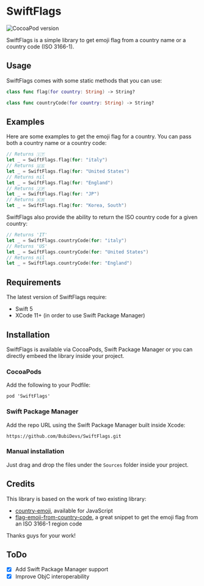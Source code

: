 # SwiftFlags

![CocoaPod version](https://img.shields.io/cocoapods/v/SwiftFlags)

SwiftFlags is a simple library to get emoji flag from a country name or a country code (ISO 3166-1).

## Usage

SwiftFlags comes with some static methods that you can use:

```swift
class func flag(for country: String) -> String?
```

```swift
class func countryCode(for country: String) -> String?
```

## Examples

Here are some examples to get the emoji flag for a country. You can pass both a country name or a country code:

```swift
// Returns 🇮🇹
let _ = SwiftFlags.flag(for: "italy")
// Returns 🇺🇸
let _ = SwiftFlags.flag(for: "United States")
// Returns nil
let _ = SwiftFlags.flag(for: "England")
// Returns 🇯🇵
let _ = SwiftFlags.flag(for: "JP")
// Returns 🇰🇷
let _ = SwiftFlags.flag(for: "Korea, South")
```

SwiftFlags also provide the ability to return the ISO country code for a given country:

```swift
// Returns 'IT'
let _ = SwiftFlags.countryCode(for: "italy")
// Returns 'US'
let _ = SwiftFlags.countryCode(for: "United States")
// Returns nil
let _ = SwiftFlags.countryCode(for: "England")
```

## Requirements

The latest version of SwiftFlags require:

* Swift 5
* XCode 11+ (in order to use Swift Package Manager)

## Installation

SwiftFlags is available via CocoaPods, Swift Package Manager or you can directly embeed the library inside your project.

### CocoaPods

Add the following to your Podfile:

`pod 'SwiftFlags'`

### Swift Package Manager

Add the repo URL using the Swift Package Manager built inside Xcode:

`https://github.com/BubiDevs/SwiftFlags.git`

### Manual installation

Just drag and drop the files under the `Sources` folder inside your project.

## Credits

This library is based on the work of two existing library:

* [country-emoji](https://github.com/meeDamian/country-emoji/blob/master/src/lib.js), available for JavaScript
* [flag-emoji-from-country-code](https://github.com/bendodson/flag-emoji-from-country-code), a great snippet to get the emoji flag from an ISO 3166-1 region code

Thanks guys for your work!

## ToDo

* [x] Add Swift Package Manager support
* [x] Improve ObjC interoperability
